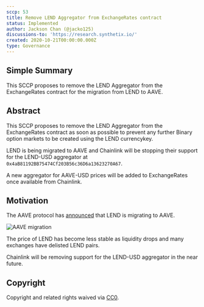 ```yaml
---
sccp: 53
title: Remove LEND Aggregator from ExchangeRates contract
status: Implemented
author: Jackson Chan (@jacko125)
discussions-to: 'https://research.synthetix.io/'
created: 2020-10-21T00:00:00.000Z
type: Governance
---
```


## Simple Summary
<!--"If you can't explain it simply, you don't understand it well enough." Provide a simplified and layman-accessible explanation of the SCCP.-->
This SCCP proposes to remove the LEND Aggregator from the ExchangeRates contract for the migration from LEND to AAVE.

## Abstract
<!--A short (~200 word) description of the variable change proposed.-->
This SCCP proposes to remove the LEND Aggregator from the ExchangeRates contract as soon as possible to prevent any further Binary option markets to be created using the LEND currencykey.

LEND is being migrated to AAVE and Chainlink will be stopping their support for the LEND-USD aggregator at `0x4aB81192BB75474Cf203B56c36D6a13623270A67`.

A new aggregator for AAVE-USD prices will be added to ExchangeRates once available from Chainlink.

## Motivation
<!--The motivation is critical for SCCPs that want to update variables within Synthetix. It should clearly explain why the existing variable is not incentive aligned. SCCP submissions without sufficient motivation may be rejected outright.-->
The AAVE protocol has [announced](https://medium.com/aave/september-update-governance-on-mainnet-first-aip-vote-token-migration-in-the-works-b5b8c6a67d46) that LEND is migrating to AAVE.

![AAVE migration](https://miro.medium.com/max/1540/1*rXMTocoxhnub_EbXXvYMBw.png)

The price of LEND has become less stable as liquidity drops and many exchanges have delisted LEND pairs.

Chainlink will be removing support for the LEND-USD aggregator in the near future.

## Copyright
Copyright and related rights waived via [CC0](https://creativecommons.org/publicdomain/zero/1.0/).
